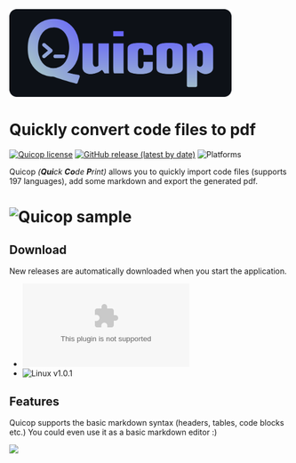 <img src="https://github.com/JonBunator/Quicop/blob/main/assets/github/logo.png" width="400" />

# Quickly convert code files to pdf

[![Quicop license](https://img.shields.io/github/license/JonBunator/Quicop?color=9fbbcc)](https://github.com/JonBunator/Quicop/blob/main/LICENSE)
[![GitHub release (latest by date)](https://img.shields.io/github/v/release/JonBunator/Quicop?color=9fbbcc)](https://github.com/JonBunator/Quicop/releases)
![Platforms](https://img.shields.io/badge/platforms-Windows%20%7C%20Linux-9fbbcc)

Quicop _(**Qui**ck **Co**de **P**rint)_ allows you to quickly import code files (supports 197 languages), add some markdown and export the generated pdf.

# ![Quicop sample](https://i.imgur.com/gCR6hGc.gif)

## Download

New releases are automatically downloaded when you start the application.

-   ![Windows v1.0.1](https://github.com/JonBunator/Quicop/releases/download/v1.0.1/Quicop-Setup-1.0.1.exe)
-   ![Linux v1.0.1](https://github.com/JonBunator/Quicop/releases/download/v1.0.1/Quicop-1.0.1.AppImage)

## Features

Quicop supports the basic markdown syntax (headers, tables, code blocks etc.)
You could even use it as a basic markdown editor :)

![](https://i.imgur.com/jhGRoHN.gif)
